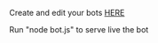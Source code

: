 Create and edit your bots [HERE](https://discord.com/developers/applications)

Run "node bot.js" to serve live the bot
